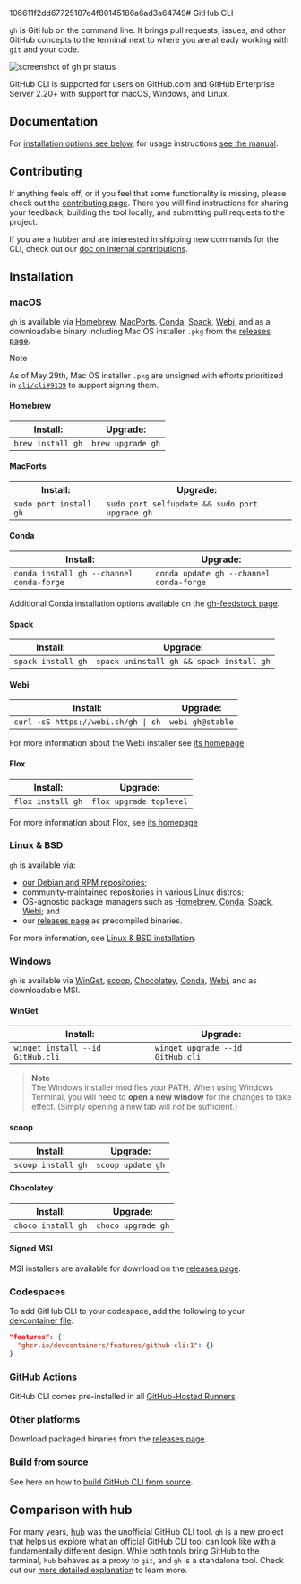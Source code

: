 106611f2dd67725187e4f80145186a6ad3a64749# GitHub CLI

`gh` is GitHub on the command line. It brings pull requests, issues, and other GitHub concepts to the terminal next to where you are already working with `git` and your code.

![screenshot of gh pr status](https://user-images.githubusercontent.com/98482/84171218-327e7a80-aa40-11ea-8cd1-5177fc2d0e72.png)

GitHub CLI is supported for users on GitHub.com and GitHub Enterprise Server 2.20+ with support for macOS, Windows, and Linux.

## Documentation

For [installation options see below](#installation), for usage instructions [see the manual][manual].

## Contributing

If anything feels off, or if you feel that some functionality is missing, please check out the [contributing page][contributing]. There you will find instructions for sharing your feedback, building the tool locally, and submitting pull requests to the project.

If you are a hubber and are interested in shipping new commands for the CLI, check out our [doc on internal contributions][intake-doc].

<!-- this anchor is linked to from elsewhere, so avoid renaming it -->
## Installation

### macOS

`gh` is available via [Homebrew][], [MacPorts][], [Conda][], [Spack][], [Webi][], and as a downloadable binary including Mac OS installer `.pkg` from the [releases page][].

> [!NOTE]
> As of May 29th, Mac OS installer `.pkg` are unsigned with efforts prioritized in [`cli/cli#9139`](https://github.com/cli/cli/issues/9139) to support signing them.

#### Homebrew

| Install:          | Upgrade:          |
| ----------------- | ----------------- |
| `brew install gh` | `brew upgrade gh` |

#### MacPorts

| Install:               | Upgrade:                                       |
| ---------------------- | ---------------------------------------------- |
| `sudo port install gh` | `sudo port selfupdate && sudo port upgrade gh` |

#### Conda

| Install:                                 | Upgrade:                                |
|------------------------------------------|-----------------------------------------|
| `conda install gh --channel conda-forge` | `conda update gh --channel conda-forge` |

Additional Conda installation options available on the [gh-feedstock page](https://github.com/conda-forge/gh-feedstock#installing-gh).

#### Spack

| Install:           | Upgrade:                                 |
| ------------------ | ---------------------------------------- |
| `spack install gh` | `spack uninstall gh && spack install gh` |

#### Webi

| Install:                            | Upgrade:         |
| ----------------------------------- | ---------------- |
| `curl -sS https://webi.sh/gh \| sh` | `webi gh@stable` |

For more information about the Webi installer see [its homepage](https://webinstall.dev/).

#### Flox

| Install:          | Upgrade:                |
| ----------------- | ----------------------- |
| `flox install gh` | `flox upgrade toplevel` |

For more information about Flox, see [its homepage](https://flox.dev)

### Linux & BSD

`gh` is available via:
- [our Debian and RPM repositories](./docs/install_linux.md);
- community-maintained repositories in various Linux distros;
- OS-agnostic package managers such as [Homebrew](#homebrew), [Conda](#conda), [Spack](#spack), [Webi](#webi); and
- our [releases page][] as precompiled binaries.

For more information, see [Linux & BSD installation](./docs/install_linux.md).

### Windows

`gh` is available via [WinGet][], [scoop][], [Chocolatey][], [Conda](#conda), [Webi](#webi), and as downloadable MSI.

#### WinGet

| Install:            | Upgrade:            |
| ------------------- | --------------------|
| `winget install --id GitHub.cli` | `winget upgrade --id GitHub.cli` |

> **Note**  
> The Windows installer modifies your PATH. When using Windows Terminal, you will need to **open a new window** for the changes to take effect. (Simply opening a new tab will _not_ be sufficient.)

#### scoop

| Install:           | Upgrade:           |
| ------------------ | ------------------ |
| `scoop install gh` | `scoop update gh`  |

#### Chocolatey

| Install:           | Upgrade:           |
| ------------------ | ------------------ |
| `choco install gh` | `choco upgrade gh` |

#### Signed MSI

MSI installers are available for download on the [releases page][].

### Codespaces

To add GitHub CLI to your codespace, add the following to your [devcontainer file](https://docs.github.com/en/codespaces/setting-up-your-project-for-codespaces/adding-features-to-a-devcontainer-file):

```json
"features": {
  "ghcr.io/devcontainers/features/github-cli:1": {}
}
```

### GitHub Actions

GitHub CLI comes pre-installed in all [GitHub-Hosted Runners](https://docs.github.com/en/actions/using-github-hosted-runners/about-github-hosted-runners).

### Other platforms

Download packaged binaries from the [releases page][].

### Build from source

See here on how to [build GitHub CLI from source][build from source].

## Comparison with hub

For many years, [hub][] was the unofficial GitHub CLI tool. `gh` is a new project that helps us explore
what an official GitHub CLI tool can look like with a fundamentally different design. While both
tools bring GitHub to the terminal, `hub` behaves as a proxy to `git`, and `gh` is a standalone
tool. Check out our [more detailed explanation][gh-vs-hub] to learn more.

[manual]: https://cli.github.com/manual/
[Homebrew]: https://brew.sh
[MacPorts]: https://www.macports.org
[winget]: https://github.com/microsoft/winget-cli
[scoop]: https://scoop.sh
[Chocolatey]: https://chocolatey.org
[Conda]: https://docs.conda.io/en/latest/
[Spack]: https://spack.io
[Webi]: https://webinstall.dev
[releases page]: https://github.com/cli/cli/releases/latest
[hub]: https://github.com/github/hub
[contributing]: ./.github/CONTRIBUTING.md
[gh-vs-hub]: ./docs/gh-vs-hub.md
[build from source]: ./docs/source.md
[intake-doc]: ./docs/working-with-us.md
